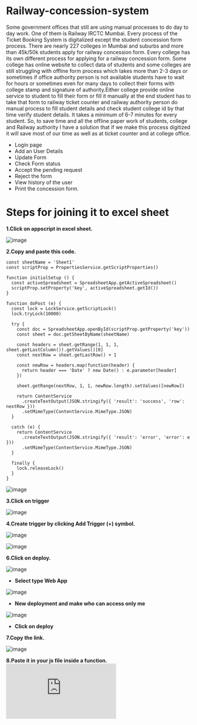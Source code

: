# Railway-concession-system

Some government offices that still are using manual processes to do day to day work. One of them is Railway IRCTC Mumbai. Every process of the Ticket Booking System is digitalized except the student concession form process. There are nearly 227 colleges in Mumbai and suburbs and more than 45k/50k students apply for railway concession form. Every college has its own different process for applying for a railway concession form. Some college has online website to collect data of students and some colleges are still struggling with offline form process which takes more than 2-3 days or sometimes if office authority person is not available students have to wait for hours or sometimes even for many days to collect their forms with college stamp and signature of authority.Either college provide online service to student to fill their form or fill it manually at the end student has to take that form to railway ticket counter and railway authority person do manual process to fill student details and check student college id by that time verify student details. It takes a minimum of 6-7 minutes for every student.
So, to save time and all the offline paper work of students, college and Railway authority I have a solution that if we make this process digitized it will save most of our time as well as at ticket counter and at college office.

* Login page
* Add an User Details
* Update Form
* Check Form status
* Accept the pending request
* Reject the form
* View history of the user
* Print the concession form.

# Steps for joining it to excel sheet
**1.Click on appscript in excel sheet.**

![image](https://github.com/Vinesh0001/Railway-concession-system/assets/114330106/08b19337-3ca8-46bb-9aed-4cd382160a1f)

**2.Copy and paste this code.**
```
const sheetName = 'Sheet1'
const scriptProp = PropertiesService.getScriptProperties()

function initialSetup () {
  const activeSpreadsheet = SpreadsheetApp.getActiveSpreadsheet()
  scriptProp.setProperty('key', activeSpreadsheet.getId())
}

function doPost (e) {
  const lock = LockService.getScriptLock()
  lock.tryLock(10000)

  try {
    const doc = SpreadsheetApp.openById(scriptProp.getProperty('key'))
    const sheet = doc.getSheetByName(sheetName)

    const headers = sheet.getRange(1, 1, 1, sheet.getLastColumn()).getValues()[0]
    const nextRow = sheet.getLastRow() + 1

    const newRow = headers.map(function(header) {
      return header === 'Date' ? new Date() : e.parameter[header]
    })

    sheet.getRange(nextRow, 1, 1, newRow.length).setValues([newRow])

    return ContentService
      .createTextOutput(JSON.stringify({ 'result': 'success', 'row': nextRow }))
      .setMimeType(ContentService.MimeType.JSON)
  }

  catch (e) {
    return ContentService
      .createTextOutput(JSON.stringify({ 'result': 'error', 'error': e }))
      .setMimeType(ContentService.MimeType.JSON)
  }

  finally {
    lock.releaseLock()
  }
}
```

![image](https://github.com/Vinesh0001/Railway-concession-system/assets/114330106/1e427e5e-acb4-4390-a4ce-cb8976af18c7)

**3.Click on trigger**

![image](https://github.com/Vinesh0001/Railway-concession-system/assets/114330106/e6b77577-91f9-409f-80f5-4afc24b8b20b)

**4.Create trigger by clicking Add Trigger (+) symbol.**

![image](https://github.com/Vinesh0001/Railway-concession-system/assets/114330106/bbb4c209-687b-4ddf-8ca1-1e39076b3712)

![image](https://github.com/Vinesh0001/Railway-concession-system/assets/114330106/a2d2eff4-bb67-4e6e-9853-f5859759d2ae)

**6.Click on deploy.**

![image](https://github.com/Vinesh0001/Railway-concession-system/assets/114330106/d1ebda4f-aeba-4e23-9979-f8bc566ef12c)

* **Select type Web App**

![image](https://github.com/Vinesh0001/Railway-concession-system/assets/114330106/2a67aee8-f6fb-4082-ac9c-9a7957f44fee)

* **New deployment and make who can access only me**

![image](https://github.com/Vinesh0001/Railway-concession-system/assets/114330106/ccc2f8d8-b643-43bb-ab57-c6e40ec5f635)

* **Click on deploy**

**7.Copy the link.**

![image](https://github.com/Vinesh0001/Railway-concession-system/assets/114330106/a1e5a7c5-fe0a-48b4-ae17-c22aa9e8cd26)

**8.Paste it in your js file inside a function.**
![file](https://github.com/Vinesh0001/Railway-concession-system/Files/js/common.js)
